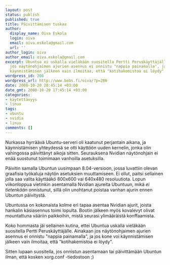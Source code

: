 ```yaml
---
layout: post
status: publish
published: true
title: Päivittämisen tuskaa
author:
  display_name: Oiva Eskola
  login: oiva
  email: oiva.eskola@gmail.com
  url: ''
author_login: oiva
author_email: oiva.eskola@gmail.com
excerpt: Ubuntua ei uskalla vieläkään suositella Pertti Peruskäyttäjälle. Ainakaan
  jos näytönohjaimen ajurien asennus ei onnistu "nappia painamalla", ja jos kone voi
  käynnistämisen jälkeen vain ilmoitaa, että "kotihakemistoa ei löydy".
wordpress_id: 286
wordpress_url: http://www.bobs.fi/oiva/?p=286
date: 2008-10-20 20:45:14 +03:00
date_gmt: 2008-10-20 17:45:14 +03:00
categories:
- käytettävyys
- linux
tags:
- ubuntu
- nvidia
- linux
comments: []
---
```

<p>Nurkassa hyrräävä Ubuntu-serveri oli kaatunut perjantain aikana, ja käynnistämisen yhteydessä se otti käyttöön uuden kernelin, jonka olin vahingossa päivittänyt aikoja sitten. Seurauksena Nvidian näytönohjain ei enää suostunut toimimaan vanhoilla asetuksilla.</p>
<p>Päivitin samalla Ubuntun uusimpaan 8.04-versioon, jossa luvattiin olevan graafisia työkaluja näytön asetuksien muuttamiseen. Ei ollut, paitsi sellainen jolla saa valita käyttääkö 800x600 vai 640x480 resoluutiota. Lopun viikonloppua vietinkin asentamalla Nvidian ajureita Ubuntuun, mikä <em>ei tietenkään</em> onnistunut, sillä olin unohtanut poistaa vanhan ajurin ennen Ubuntun päivitystä.</p>
<p>Ubuntussa on kokonaista kolme eri tapaa asentaa Nvidian ajurit, joista hankalin käsiasennus toimi lopulta. Bootin jälkeen myös kovalevyt olivat mountattuna vääriin paikkoihin, mistä seurasi ylimääräistä konffaamista.</p>
<p>Koko hommasta jäi sellainen kutina, ettei Ubuntua uskalla vieläkään suositella Pertti Peruskäyttäjälle. Ainakaan jos näytönohjaimen ajurien asennus ei onnistu "nappia painamalla", ja jos kone voi käynnistämisen jälkeen vain ilmoitaa, että "kotihakemistoa ei löydy".</p>
<p>Sitten lupaan suositella, jos onnistun asentamaan tai päivittämään Ubuntun ilman, että kosken xorg.conf -tiedostoon ;)</p>
